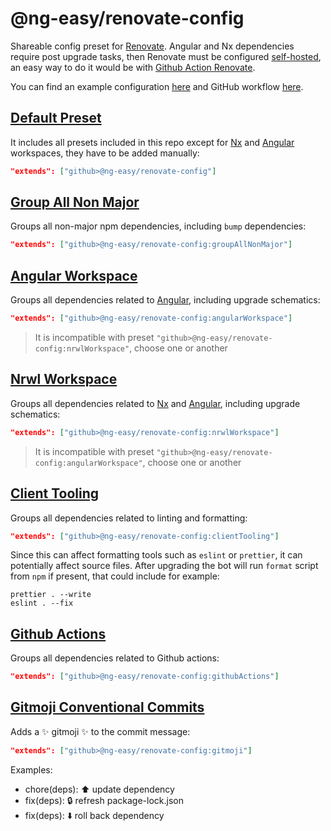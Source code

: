 # @ng-easy/renovate-config

Shareable config preset for [Renovate](https://www.whitesourcesoftware.com/free-developer-tools/renovate). Angular and Nx dependencies require post upgrade tasks, then Renovate must be configured [self-hosted](https://docs.renovatebot.com/self-hosting/), an easy way to do it would be with [Github Action Renovate](https://github.com/renovatebot/github-action).

You can find an example configuration [here](https://github.com/ng-easy/renovate-config/blob/main/renovate.config.js) and GitHub workflow [here](https://github.com/ng-easy/renovate-config/blob/main/.github/workflows/renovate.yml).

## [Default Preset](https://github.com/ng-easy/renovate-config/blob/main/default.json)

It includes all presets included in this repo except for [Nx](https://nx.dev/) and [Angular](https://angular.io/) workspaces, they have to be added manually:

```json
"extends": ["github>@ng-easy/renovate-config"]
```

## [Group All Non Major](https://github.com/ng-easy/renovate-config/blob/main/groupAllNonMajor.json)

Groups all non-major npm dependencies, including `bump` dependencies:

```json
"extends": ["github>@ng-easy/renovate-config:groupAllNonMajor"]
```

## [Angular Workspace](https://github.com/ng-easy/renovate-config/blob/main/angularWorkspace.json)

Groups all dependencies related to [Angular](https://angular.io/), including upgrade schematics:

```json
"extends": ["github>@ng-easy/renovate-config:angularWorkspace"]
```

> It is incompatible with preset `"github>@ng-easy/renovate-config:nrwlWorkspace"`, choose one or another

## [Nrwl Workspace](https://github.com/ng-easy/renovate-config/blob/main/nrwlWorkspace.json)

Groups all dependencies related to [Nx](https://nx.dev/) and [Angular](https://angular.io/), including upgrade schematics:

```json
"extends": ["github>@ng-easy/renovate-config:nrwlWorkspace"]
```

> It is incompatible with preset `"github>@ng-easy/renovate-config:angularWorkspace"`, choose one or another

## [Client Tooling](https://github.com/ng-easy/renovate-config/blob/main/clientTooling.json)

Groups all dependencies related to linting and formatting:

```json
"extends": ["github>@ng-easy/renovate-config:clientTooling"]
```

Since this can affect formatting tools such as `eslint` or `prettier`, it can potentially affect source files. After upgrading the bot will run `format` script from `npm` if present, that could include for example:

```shell
prettier . --write
eslint . --fix
```

## [Github Actions](https://github.com/ng-easy/renovate-config/blob/main/githubActions.json)

Groups all dependencies related to Github actions:

```json
"extends": ["github>@ng-easy/renovate-config:githubActions"]
```

## [Gitmoji Conventional Commits](https://github.com/ng-easy/renovate-config/blob/main/gitmoji.json)

Adds a :sparkles: gitmoji :sparkles: to the commit message:

```json
"extends": ["github>@ng-easy/renovate-config:gitmoji"]
```

Examples:

- chore(deps): :arrow_up: update dependency
- fix(deps): :lock: refresh package-lock.json
- fix(deps): :arrow_down: roll back dependency
